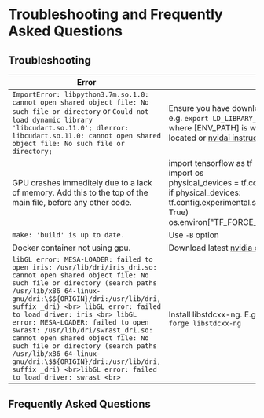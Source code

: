 # Troubleshooting and Frequently Asked Questions

## Troubleshooting

| Error                                                        | Resolution                                                   |
| ------------------------------------------------------------ | ------------------------------------------------------------ |
| `ImportError: libpython3.7m.so.1.0: cannot open shared object file: No such file or directory` or  `Could not load dynamic library 'libcudart.so.11.0'; dlerror: libcudart.so.11.0: cannot open shared object file: No such file or directory;` | Ensure you have download [cuda](OPTIONAL_INSTALL.md) **and** set your `LD_LIBRARY_PATH`, e.g. `export LD_LIBRARY_PATH=[ENV_PATH]:$LD_LIBRARY_PATH` , where [ENV_PATH] is where your python virtual environment is located or [nvidai instructions](https://docs.nvidia.com/cuda/cuda-installation-guide-linux/index.html#post-installation-actions).  |
| GPU crashes immeditely due to a lack of memory. Add this to the top of the main file, before any other code. | import tensorflow as tf<br/>import os<br/>physical_devices = tf.config.list_physical_devices("GPU")<br/>if physical_devices:<br/>    tf.config.experimental.set_memory_growth(physical_devices[0], True)<br/>os.environ["TF_FORCE_GPU_ALLOW_GROWTH"] = "true" |
| `make: 'build' is up to date.` | Use `-B` option |
| Docker container not using gpu. | Download latest [nvidia cuda drivers](https://developer.nvidia.com/cuda-downloads).|
| `libGL error: MESA-LOADER: failed to open iris: /usr/lib/dri/iris_dri.so: cannot open shared object file: No such file or directory (search paths /usr/lib/x86_64-linux-gnu/dri:\$${ORIGIN}/dri:/usr/lib/dri, suffix _dri) <br> libGL error: failed to load driver: iris <br> libGL error: MESA-LOADER: failed to open swrast: /usr/lib/dri/swrast_dri.so: cannot open shared object file: No such file or directory (search paths /usr/lib/x86_64-linux-gnu/dri:\$${ORIGIN}/dri:/usr/lib/dri, suffix _dri) <br>libGL error: failed to load driver: swrast <br>` | Install libstdcxx-ng. E.g. using conda `conda install -c conda-forge libstdcxx-ng`|


## Frequently Asked Questions
